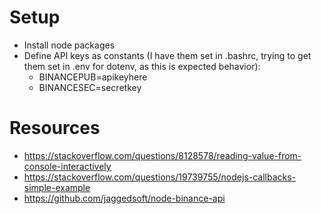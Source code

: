 # Setup
* Install node packages
* Define API keys as constants (I have them set in .bashrc, trying to get them set in .env for dotenv, as this is expected behavior):
  * BINANCEPUB=apikeyhere
  * BINANCESEC=secretkey

# Resources
* https://stackoverflow.com/questions/8128578/reading-value-from-console-interactively
* https://stackoverflow.com/questions/19739755/nodejs-callbacks-simple-example
* https://github.com/jaggedsoft/node-binance-api

